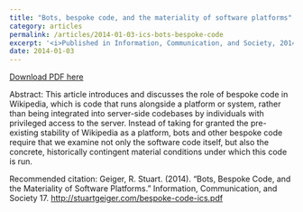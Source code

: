 ```yaml
---
title: "Bots, bespoke code, and the materiality of software platforms"
category: articles
permalink: /articles/2014-01-03-ics-bots-bespoke-code
excerpt: '<i>Published in Information, Communication, and Society, 2014</i><br/>This article introduces and discusses the role of bespoke code in Wikipedia, which is code that runs alongside a platform or system, rather than being integrated into server-side codebases.'
date: 2014-01-03
---
```


<a href='http://stuartgeiger.com/bespoke-code-ics.pdf'>Download PDF here</a>

Abstract: This article introduces and discusses the role of bespoke code in Wikipedia, which is code that runs alongside a platform or system, rather than being integrated into server-side codebases by individuals with privileged access to the server. Instead of taking for granted the pre-existing stability of Wikipedia as a platform, bots and other bespoke code require that we examine not only the software code itself, but also the concrete, historically contingent material conditions under which this code is run.

 Recommended citation: Geiger, R. Stuart. (2014). “Bots, Bespoke Code, and the Materiality of Software Platforms.” Information, Communication, and Society 17.  http://stuartgeiger.com/bespoke-code-ics.pdf